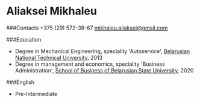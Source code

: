 # Aliaksei Mikhaleu
###Contacts
+375 (29) 572-38-67 mikhaleu.aliaksei@gmail.com

###Education
* Degree in Mechanical Engineering, speciality 'Autoservice', [Belarusian
National Technical University](http://www.bntu.by/), 2013
* Degree in management and economics, speciality 'Business Administration', [School of Business of Belarusian State University](http://www.sbmt.bsu.by/), 2020

###English
* Pre-Intermediate